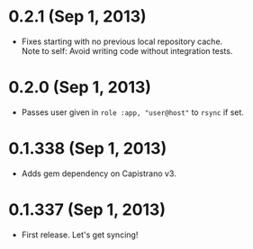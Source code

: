 # 0.2.1 (Sep 1, 2013)
- Fixes starting with no previous local repository cache.  
  Note to self: Avoid writing code without integration tests.

# 0.2.0 (Sep 1, 2013)
- Passes user given in `role :app, "user@host"` to `rsync` if set.

# 0.1.338 (Sep 1, 2013)
- Adds gem dependency on Capistrano v3.

# 0.1.337 (Sep 1, 2013)
- First release. Let's get syncing!
